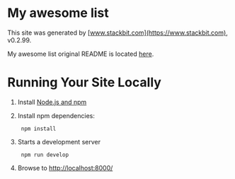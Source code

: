 # My awesome list

This site was generated by [www.stackbit.com](https://www.stackbit.com), v0.2.99.

My awesome list original README is located [here](./README.theme.md).

# Running Your Site Locally

1. Install [Node.js and npm](https://nodejs.org/en/)

1. Install npm dependencies:

        npm install



1. Starts a development server

        npm run develop

1. Browse to [http://localhost:8000/](http://localhost:8000/)

